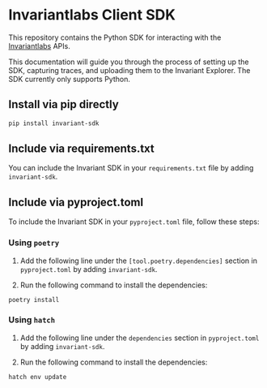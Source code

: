 # Invariantlabs Client SDK

This repository contains the Python SDK for interacting with the [Invariantlabs](https://invariantlabs.ai/) APIs.

This documentation will guide you through the process of setting up the SDK, capturing traces, and uploading them to the Invariant Explorer. The SDK currently only supports Python.

## Install via pip directly
```bash
pip install invariant-sdk
```

## Include via requirements.txt
You can include the Invariant SDK in your `requirements.txt` file by adding `invariant-sdk`.

## Include via pyproject.toml
To include the Invariant SDK in your `pyproject.toml` file, follow these steps:

### Using `poetry`
1. Add the following line under the `[tool.poetry.dependencies]` section in `pyproject.toml` by adding `invariant-sdk`.

2. Run the following command to install the dependencies:
```
poetry install
```

### Using `hatch`
1. Add the following line under the `dependencies` section in `pyproject.toml` by adding `invariant-sdk`.

2. Run the following command to install the dependencies:
```bash
hatch env update
```
